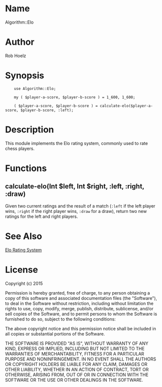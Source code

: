 # Name

Algorithm::Elo

# Author

Rob Hoelz <rob AT hoelz.ro>

# Synopsis

```perl6
    use Algorithm::Elo;

    my ( $player-a-score, $player-b-score ) = 1_600, 1_600;

    ( $player-a-score, $player-b-score ) = calculate-elo($player-a-score, $player-b-score, :left);
```

# Description

This module implements the Elo rating system, commonly used to rate chess players.

# Functions

## calculate-elo(Int $left, Int $right, :left, :right, :draw)

Given two current ratings and the result of a match (`:left` if the left player wins, `:right` if the right player wins, `:draw` for a draw), return two new ratings for the left and right players.

# See Also

[Elo Rating System](https://en.wikipedia.org/wiki/Elo_rating_system)

# License

Copyright (c) 2015 <rob AT hoelz.ro>

Permission is hereby granted, free of charge, to any person obtaining a copy of
this software and associated documentation files (the "Software"), to deal in
the Software without restriction, including without limitation the rights to
use, copy, modify, merge, publish, distribute, sublicense, and/or sell copies
of the Software, and to permit persons to whom the Software is furnished to do
so, subject to the following conditions:

The above copyright notice and this permission notice shall be included in all
copies or substantial portions of the Software.

THE SOFTWARE IS PROVIDED "AS IS", WITHOUT WARRANTY OF ANY KIND, EXPRESS OR
IMPLIED, INCLUDING BUT NOT LIMITED TO THE WARRANTIES OF MERCHANTABILITY,
FITNESS FOR A PARTICULAR PURPOSE AND NONINFRINGEMENT. IN NO EVENT SHALL THE
AUTHORS OR COPYRIGHT HOLDERS BE LIABLE FOR ANY CLAIM, DAMAGES OR OTHER
LIABILITY, WHETHER IN AN ACTION OF CONTRACT, TORT OR OTHERWISE, ARISING FROM,
OUT OF OR IN CONNECTION WITH THE SOFTWARE OR THE USE OR OTHER DEALINGS IN THE
SOFTWARE.
